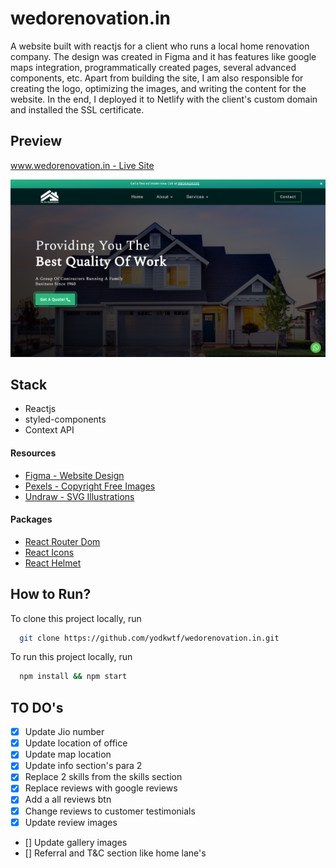 # wedorenovation.in

A website built with reactjs for a client who runs a local home renovation company. The design was created in Figma and it has features like google maps integration, programmatically created pages, several advanced components, etc. Apart from building the site, I am also responsible for creating the logo, optimizing the images, and writing the content for the website. In the end, I deployed it to Netlify with the client's custom domain and installed the SSL certificate.

## Preview

[www.wedorenovation.in - Live Site](https://wedorenovation.in)

![wedorenovation.in](./public/cover.png)

## Stack

- Reactjs
- styled-components
- Context API

#### Resources

- [Figma - Website Design](https://www.figma.com/)
- [Pexels - Copyright Free Images](https://www.pexels.com/)
- [Undraw - SVG Illustrations](https://undraw.co/illustrations)

#### Packages

- [React Router Dom](https://www.npmjs.com/package/react-router-dom)
- [React Icons](https://www.npmjs.com/package/react-icons)
- [React Helmet](https://www.npmjs.com/package/react-helmet-async)

## How to Run?

To clone this project locally, run

```bash
  git clone https://github.com/yodkwtf/wedorenovation.in.git
```

To run this project locally, run

```bash
  npm install && npm start
```

## TO DO's

- [x] Update Jio number
- [x] Update location of office
- [x] Update map location
- [x] Update info section's para 2
- [x] Replace 2 skills from the skills section
- [x] Replace reviews with google reviews
- [x] Add a all reviews btn
- [x] Change reviews to customer testimonials
- [x] Update review images
- [] Update gallery images
- [] Referral and T&C section like home lane's
